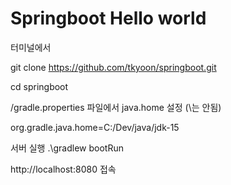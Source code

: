 # Springboot Hello world


터미널에서

git clone https://github.com/tkyoon/springboot.git

cd springboot


/gradle.properties 파일에서 java.home 설정 (\는 안됨)

org.gradle.java.home=C:/Dev/java/jdk-15 


서버 실행
.\gradlew bootRun


http://localhost:8080 접속
